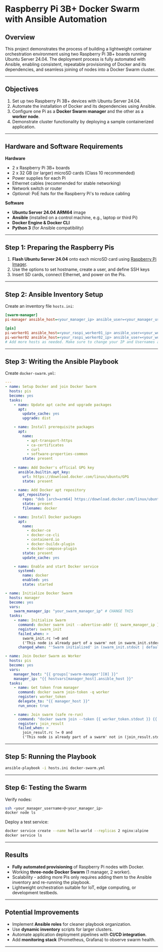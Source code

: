 # Raspberry Pi 3B+ Docker Swarm with Ansible Automation

## Overview
This project demonstrates the process of building a lightweight container orchestration environment using two Raspberry Pi 3B+ boards running Ubuntu Server 24.04. The deployment process is fully automated with Ansible, enabling consistent, repeatable provisioning of Docker and its dependencies, and seamless joining of nodes into a Docker Swarm cluster.

---

## Objectives
1. Set up two Raspberry Pi 3B+ devices with Ubuntu Server 24.04.
2. Automate the installation of Docker and its dependencies using Ansible.
3. Configure one Pi as a **Docker Swarm manager** and the other as a **worker node**.
4. Demonstrate cluster functionality by deploying a sample containerized application.

---

## Hardware and Software Requirements

**Hardware**
- 2 x Raspberry Pi 3B+ boards
- 2 x 32 GB (or larger) microSD cards (Class 10 recommended)
- Power supplies for each Pi
- Ethernet cables (recommended for stable networking)
- Network switch or router
- _Optional:_ PoE hats for the Raspberry Pi's to reduce cabling

**Software**
- **Ubuntu Server 24.04 ARM64** image
- **Ansible** (installed on a control machine, e.g., laptop or third Pi)
- **Docker Engine & Docker CLI**
- **Python 3** (for Ansible compatibility)

---

## Step 1: Preparing the Raspberry Pis
1. **Flash Ubuntu Server 24.04** onto each microSD card using [Raspberry Pi Imager](https://www.raspberrypi.com/software/).
2. Use the options to set hostname, create a user, and define SSH keys
3. Insert SD cards, connect Ethernet, and power on the Pis.

---

## Step 2: Ansible Inventory Setup
Create an inventory file `hosts.ini`:
```ini
[swarm-manager]
pi-manager ansible_host=<your_manager_ip> ansible_user=<your_manager_user>

[pis]
pi-worker01 ansible_host=<your_raspi_worker01_ip> ansible_user=<your_worker_user> # CHANGE THIS
pi-worker02 ansible_host=<your_raspi_worker02_ip> ansible_user=<your_worker_user> # CHANGE THIS
# Add more hosts as needed. Make sure to change your IP and Usernames as needed
```

---

## Step 3: Writing the Ansible Playbook
Create `docker-swarm.yml`:
```yaml
---
- name: Setup Docker and join Docker Swarm
  hosts: pis
  become: yes
  tasks:
    - name: Update apt cache and upgrade packages
      apt:
        update_cache: yes
        upgrade: dist

    - name: Install prerequisite packages
      apt: 
        name: 
          - apt-transport-https
          - ca-certificates
          - curl
          - software-properties-common
        state: present
    
    - name: Add Docker's official GPG key
      ansible.builtin.apt_key:
        url: https://download.docker.com/linux/ubuntu/GPG
        state: present
    
    - name: Add Docker apt repository
      apt_repository:
        repo: "deb [arch=arm64] https://download.docker.com/linux/ubuntu {{ ansible_distribution_release }} stable"
        state: present
        filename: docker

    - name: Install Docker packages
      apt: 
        name: 
          - docker-ce
          - docker-ce-cli
          - containerd.io
          - docker-buildx-plugin
          - docker-compose-plugin
        state: present
        update_cache: yes

    - name: Enable and start Docker service
      systemd: 
        name: docker
        enabled: yes
        state: started

- name: Initialize Docker Swarm
  hosts: manager
  become: yes
  vars:
    swarm_manager_ip: "your_swarm_manager_ip" # CHANGE THIS
  tasks:
    - name: Initialize Swarm
      command: docker swarm init --advertise-addr {{ swarm_manager_ip }}
      register: swarm_init
      failed_when: >
        swarm_init.rc !=0 and
        ('This node is already part of a swarm' not in swarm_init.stderr)
      changed_when: "'Swarm initialized' in (swarm_init.stdout | default(''))"

- name: Join Docker Swarm as Worker
  hosts: pis
  become: yes
  vars: 
    manager_host: "{{ groups['swarm-manager'][0] }}"
    manager_ip: "{{ hostvars[manager_host].ansible_host }}"
  tasks: 
    - name: Get token from manager
      command: docker swarm join-token -q worker
      register: worker_token
      delegate_to: "{{ manager_host }}"
      run_once: true

    - name: Join swarm (safe re-run)
      command: "docker swarm join --token {{ worker_token.stdout }} {{ manager_ip }}:2377"
      register: join_result
      failed_when: >
        join_result.rc != 0 and
        ('This node is already part of a swarm' not in (join_result.stderr | default('')))
```

---

## Step 5: Running the Playbook
```bash
ansible-playbook -i hosts.ini docker-swarm.yml
```

---

## Step 6: Testing the Swarm
Verify nodes:
```bash
ssh <your_manager_username>@<your_manager_ip>
docker node ls
```

Deploy a test service:
```bash
docker service create --name hello-world --replicas 2 nginx:alpine
docker service ls
```

---

## Results
- **Fully automated provisioning** of Raspberry Pi nodes with Docker.
- Working **three-node Docker Swarm** (1 manager, 2 worker).
- Scalability - adding more Pis only requires adding them to the Ansible inventory and re-running the playbook.
- Lightweight orchestration suitable for IoT, edge computing, or development testbeds.

---

## Potential Improvements
- Implement **Ansible roles** for cleaner playbook organization.
- Use **dynamic inventory** scripts for larger clusters.
- Automate application deployment pipelines with **CI/CD integration**.
- Add **monitoring stack** (Prometheus, Grafana) to observe swarm health.

---
